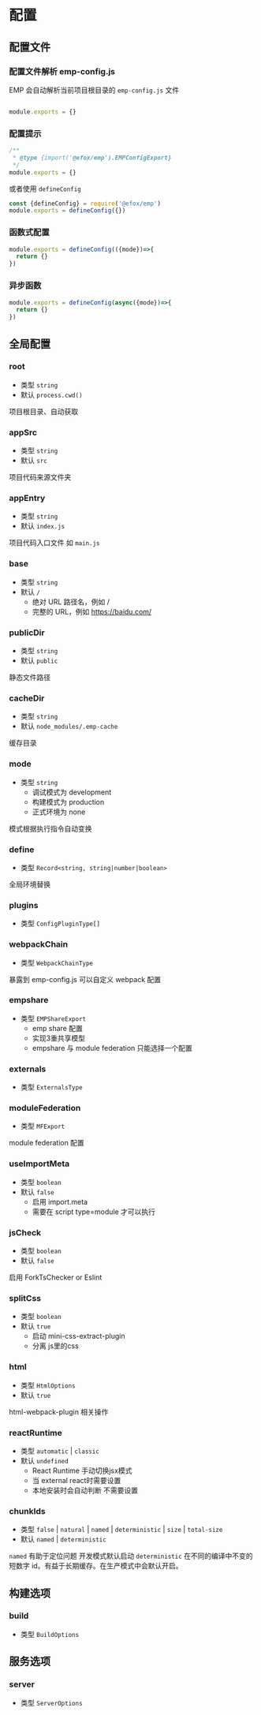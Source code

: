 # 配置
## 配置文件 
### 配置文件解析 emp-config.js
EMP 会自动解析当前项目根目录的 `emp-config.js` 文件
```js

module.exports = {}
```
### 配置提示 
```js
/**
 * @type {import('@efox/emp').EMPConfigExport}
 */
module.exports = {}

```
或者使用 `defineConfig`
```js
const {defineConfig} = require('@efox/emp')
module.exports = defineConfig({})

```
### 函数式配置 
```js 
module.exports = defineConfig(({mode})=>{
  return {}
})
```

### 异步函数 
```js
module.exports = defineConfig(async({mode})=>{
  return {}
})
```

## 全局配置
### root
+ 类型 `string`
+ 默认 `process.cwd()`

项目根目录、自动获取

### appSrc
+ 类型 `string`
+ 默认 `src`

项目代码来源文件夹

### appEntry
+ 类型 `string`
+ 默认 `index.js`

项目代码入口文件 如 `main.js`


### base
+ 类型 `string`
+ 默认 `/` 
  - 绝对 URL 路径名，例如 /
  - 完整的 URL，例如 https://baidu.com/

### publicDir
+ 类型 `string`
+ 默认 `public` 

静态文件路径


### cacheDir
+ 类型 `string`
+ 默认 `node_modules/.emp-cache` 

缓存目录

### mode
+ 类型 `string`
  - 调试模式为 development
  - 构建模式为 production
  - 正式环境为 none

模式根据执行指令自动变换

### define
+ 类型 `Record<string, string|number|boolean>`

全局环境替换

### plugins 
+ 类型 `ConfigPluginType[]`

### webpackChain 
+ 类型 `WebpackChainType`
 
暴露到 emp-config.js 可以自定义 webpack 配置

### empshare
+ 类型 `EMPShareExport`
   - emp share 配置
   - 实现3重共享模型
   - empshare 与 module federation 只能选择一个配置

###  externals
+ 类型 `ExternalsType`

### moduleFederation
+ 类型 `MFExport`

module federation 配置

### useImportMeta
+ 类型 `boolean`
+ 默认 `false` 
  - 启用 import.meta
  - 需要在 script type=module 才可以执行

### jsCheck
+ 类型 `boolean`
+ 默认 `false` 

启用 ForkTsChecker or Eslint

### splitCss 
+ 类型 `boolean`
+ 默认 `true` 
  - 启动 mini-css-extract-plugin
  - 分离 js里的css

### html
+ 类型 `HtmlOptions`
+ 默认 `true` 

html-webpack-plugin 相关操作

### reactRuntime
+ 类型 `automatic` | `classic`
+ 默认 `undefined` 
  - React Runtime 手动切换jsx模式
  - 当 external react时需要设置
  - 本地安装时会自动判断 不需要设置

### chunkIds 
+ 类型 `false` | `natural` | `named` | `deterministic` | `size` | `total-size`  
+ 默认 `named` | `deterministic` 

`named` 有助于定位问题 开发模式默认启动
`deterministic` 在不同的编译中不变的短数字 id。有益于长期缓存。在生产模式中会默认开启。

## 构建选项 
### build
 + 类型 `BuildOptions`

## 服务选项 
### server
+ 类型 `ServerOptions`
